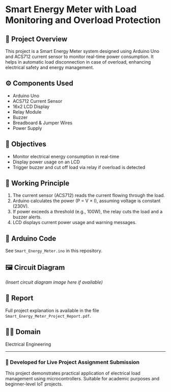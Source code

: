 # Smart Energy Meter with Load Monitoring and Overload Protection

## 🔌 Project Overview
This project is a Smart Energy Meter system designed using Arduino Uno and ACS712 current sensor to monitor real-time power consumption. It helps in automatic load disconnection in case of overload, enhancing electrical safety and energy management.

## ⚙️ Components Used
- Arduino Uno
- ACS712 Current Sensor
- 16x2 LCD Display
- Relay Module
- Buzzer
- Breadboard & Jumper Wires
- Power Supply

## 🎯 Objectives
- Monitor electrical energy consumption in real-time
- Display power usage on an LCD
- Trigger buzzer and cut off load via relay if overload is detected

## 🧠 Working Principle
1. The current sensor (ACS712) reads the current flowing through the load.
2. Arduino calculates the power (P = V × I), assuming voltage is constant (230V).
3. If power exceeds a threshold (e.g., 100W), the relay cuts the load and a buzzer alerts.
4. LCD displays current power usage and warning messages.

## 💾 Arduino Code
See `Smart_Energy_Meter.ino` in this repository.

## 🖼️ Circuit Diagram
*(Insert circuit diagram image here if available)*

## 📄 Report
Full project explanation is available in the file `Smart_Energy_Meter_Project_Report.pdf`.

## 🧑‍🎓 Domain
Electrical Engineering

---

### 📌 Developed for Live Project Assignment Submission
This project demonstrates practical application of electrical load management using microcontrollers. Suitable for academic purposes and beginner-level IoT projects.

